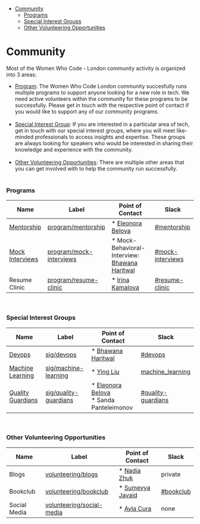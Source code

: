 - [Community](#community)
    - [Programs](#programs)
    - [Special Interest Groups](#special-interest-groups)
    - [Other Volunteering Opportunities](#other-volunteering-opportunities)

# Community

Most of the Women Who Code - London community activity is organized into 3 areas:

- [Program](#programs): The Women Who Code London community succesfully runs multiple programs to support anyone looking for a new role in tech. We need active volunteers within the community for these programs to be successfully. Please get in touch with the respective point of contact if you would like to support any of our community programs.<br></br>
- [Special Interest Group](#special-interest-groups): If you are interested in a particular area of tech, get in touch with our special interest groups, where you will meet like-minded professionals to access insights and expertise. These groups are always looking for speakers who would be interested in sharing their knowledge and experience with the community.<br></br>
- [Other Volunteering Opportunities](#other-volunteering-opportunities): There are multiple other areas that you can get involved with to help the community run successfully.<br></br>

### Programs

| Name                                          | Label                                                                                                     | Point of Contact                                                              | Slack                                                                   |
|-----------------------------------------------|-----------------------------------------------------------------------------------------------------------|-------------------------------------------------------------------------------|-------------------------------------------------------------------------|
| [Mentorship](resources/mentorship/README.md)  | [program/mentorship](https://github.com/WomenWhoCode/WWCode-London/labels/program%2Fmentorship)           | * [Eleonora Belova](https://github.com/nora-weisser)                          | [#mentorship](https://wwcodelondon.slack.com/archives/CJ0S3FZK8)        |
| [Mock Interviews](resources/mock-interviews/) | [program/mock-interviews](https://github.com/WomenWhoCode/WWCode-London/labels/program%2Fmock-interviews) | * Mock-Behavioral-Interview: [Bhawana Haritwal](https://github.com/bharitwal) | [#mock-interviews](https://wwcodelondon.slack.com/archives/C03LFUH9W3X) |
| Resume Clinic                                 | [program/resume-clinic](https://github.com/WomenWhoCode/WWCode-London/labels/program%2Fresume-clinic)     | * [Irina Kamalova](https://github.com/irenkamalova)                           | [#resume-clinic](https://wwcodelondon.slack.com/archives/C039W47EX9R)   |
<br>


### Special Interest Groups

| Name                                                       | Label                                                                                                 | Point of Contact                                                               | Slack                                                                     | 
|------------------------------------------------------------|-------------------------------------------------------------------------------------------------------|--------------------------------------------------------------------------------|---------------------------------------------------------------------------|
| [Devops](resources/devops/README.md)                       | [sig/devops](https://github.com/WomenWhoCode/WWCode-London/labels/sig%2Fdevops)                       | * [Bhawana Haritwal](https://github.com/bharitwal)                             | [#devops](https://wwcodelondon.slack.com/archives/C040ZQEMS3D)            |
| [Machine Learning](resources/machine-learning/README.md)   | [sig/machine-learning](https://github.com/WomenWhoCode/WWCode-London/labels/sig%2Fmachine-learning)   | * [Ying Liu](https://github.com/sophia172)                                     | [machine_learning](https://wwcodelondon.slack.com/archives/C0320QG5TDL)   |
| [Quality Guardians](resources/quality-guardians/README.md) | [sig/quality-guardians](https://github.com/WomenWhoCode/WWCode-London/labels/sig%2Fquality-guardians) | * [Eleonora Belova](https://github.com/nora-weisser)<br> * Sanda Panteleimonov | [#quality-guardians](https://wwcodelondon.slack.com/archives/C043LLPNVUG) |
<br>


### Other Volunteering Opportunities

| Name         | Label                                                                                                         | Point of Contact                              | Slack                                                            | 
|--------------|---------------------------------------------------------------------------------------------------------------|-----------------------------------------------|------------------------------------------------------------------|
| Blogs        | [volunteering/blogs](https://github.com/WomenWhoCode/WWCode-London/labels/volunteering%2Fblogs)               | * [Nadia Zhuk](https://github.com/beetlehope) | private                                                          |
| Bookclub     | [volunteering/bookclub](https://github.com/WomenWhoCode/WWCode-London/labels/volunteering%2Fbookclub)         | * [Sumeyya Javaid](https://github.com/j4sum)  | [#bookclub](https://wwcodelondon.slack.com/archives/C01RX3S1Z4Z) |
| Social Media | [volunteering/social-media](https://github.com/WomenWhoCode/WWCode-London/labels/volunteering%2Fsocial-media) | * [Ayla Cura](https://github.com/aylacura)    | none                                                             |




